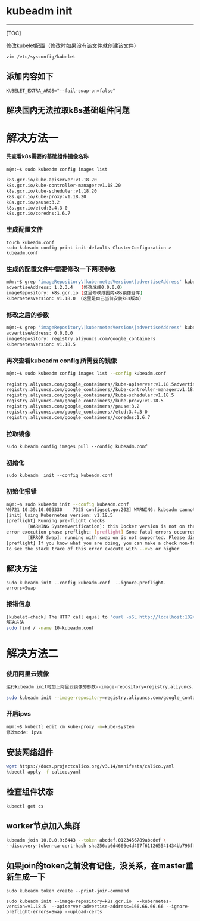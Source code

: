 # kubeadm init 

---

[TOC]

修改kubelet配置（修改时如果没有该文件就创建该文件）

`vim /etc/sysconfig/kubelet `

## 添加内容如下

`KUBELET_EXTRA_ARGS="--fail-swap-on=false"`

## 解决国内无法拉取k8s基础组件问题

# 解决方法一

#### 先查看k8s需要的基础组件镜像名称

```bash
m@m:~$ sudo kubeadm config images list

k8s.gcr.io/kube-apiserver:v1.18.20
k8s.gcr.io/kube-controller-manager:v1.18.20
k8s.gcr.io/kube-scheduler:v1.18.20
k8s.gcr.io/kube-proxy:v1.18.20
k8s.gcr.io/pause:3.2
k8s.gcr.io/etcd:3.4.3-0
k8s.gcr.io/coredns:1.6.7
```

### 生成配置文件

```bas
touch kubeadm.conf
sudo kubeadm config print init-defaults ClusterConfiguration > kubeadm.conf
```

### 生成的配置文件中需要修改一下两项参数

```bash
m@m:~$ grep 'imageRepository\|kubernetesVersion\|advertiseAddress' kubeadm.conf
advertiseAddress: 1.2.3.4   (修改成成0.0.0.0)
imageRepository: k8s.gcr.io (这里修改成国内k8s镜像仓库)
kubernetesVersion: v1.18.0 （这里是自己当前安装k8s版本）
```


### 修改之后的参数

```bash
m@m:~$ grep 'imageRepository\|kubernetesVersion\|advertiseAddress' kubeadm.conf
advertiseAddress: 0.0.0.0
imageRepository: registry.aliyuncs.com/google_containers
kubernetesVersion: v1.18.5
```

### 再次查看kubeadm config 所需要的镜像

```bash
m@m:~$ sudo kubeadm config images list --config kubeadm.conf

registry.aliyuncs.com/google_containers//kube-apiserver:v1.18.5advertiseAddress
registry.aliyuncs.com/google_containers//kube-controller-manager:v1.18.5
registry.aliyuncs.com/google_containers//kube-scheduler:v1.18.5
registry.aliyuncs.com/google_containers//kube-proxy:v1.18.5
registry.aliyuncs.com/google_containers//pause:3.2
registry.aliyuncs.com/google_containers//etcd:3.4.3-0
registry.aliyuncs.com/google_containers//coredns:1.6.7
```

### 拉取镜像

`sudo kubeadm config images pull --config kubeadm.conf`

### 初始化

`sudo kubeadm  init --config kubeadm.conf`

### 初始化报错

```bash
m@m:~$ sudo kubeadm init --config kubeadm.conf
W0721 10:39:10.003330    7325 configset.go:202] WARNING: kubeadm cannot validate component configs for API groups [kubelet.config.k8s.io kubeproxy.config.k8s.io]
[init] Using Kubernetes version: v1.18.5
[preflight] Running pre-flight checks
        [WARNING SystemVerification]: this Docker version is not on the list of validated versions: 20.10.7. Latest validated version: 19.03
error execution phase preflight: [preflight] Some fatal errors occurred:
        [ERROR Swap]: running with swap on is not supported. Please disable swap
[preflight] If you know what you are doing, you can make a check non-fatal with `--ignore-preflight-errors=...`（检查到swap交换分区未未关闭 提示添加--ignore-preflight-errors=Swap 方可解决）
To see the stack trace of this error execute with --v=5 or higher
```



## 解决方法

`sudo kubeadm init --config kubeadm.conf  --ignore-preflight-errors=Swap`

### 报错信息

```bash
[kubelet-check] The HTTP call equal to 'curl -sSL http://localhost:10248/healthz' failed with error: Get http://localhost:10248/healthz: dial tcp [::1]:10248: connect: connection refused.
解决方法
sudo find / -name 10-kubeadm.conf
```




# 解决方法二

### 使用阿里云镜像

```bash
运行kubeadm init时加上阿里云镜像的参数--image-repository=registry.aliyuncs.com/google_containers，如下：（版本改为自己需要的）

sudo kubeadm init --image-repository=registry.aliyuncs.com/google_containers  --kubernetes-version=v1.18.5 --pod-network-cidr=10.244.0.0/16 --service-cidr=10.96.0.0/16 --apiserver-advertise-address=166.66.66.66


```


### 开启ipvs

```bash
m@m:~$ kubectl edit cm kube-proxy -n=kube-system
修改mode: ipvs
```

## 安装网络组件

```bash
wget https://docs.projectcalico.org/v3.14/manifests/calico.yaml
kubectl apply -f calico.yaml
```

## 检查组件状态

`kubectl get cs`

## worker节点加入集群

```bash
kubeadm join 10.0.0.9:6443 --token abcdef.0123456789abcdef \
--discovery-token-ca-cert-hash sha256:b6d4666e4d407f611265541434bb796ff57c27cd706920ad58ba847b8a7fd109
```

## 如果join的token之前没有记住，没关系，在master重新生成一下

`sudo kubeadm token create --print-join-command`

`sudo kubeadm init --image-repository=k8s.gcr.io  --kubernetes-version=v1.18.5  --apiserver-advertise-address=166.66.66.66 --ignore-preflight-errors=Swap --upload-certs`
